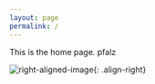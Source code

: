 ```yaml
---
layout: page
permalink: /
---
```


This is the home page. pfalz

![right-aligned-image](https://via.placeholder.com/150){: .align-right}
